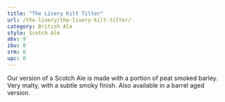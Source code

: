 ```yaml
---
title: "The Livery Kilt Tilter"
url: /the-livery/the-livery-kilt-tilter/
category: British Ale
style: Scotch Ale
abv: 9
ibu: 0
srm: 0
upc: 0
---
```

Our version of a Scotch Ale is made with a portion of peat smoked barley. Very malty, with a subtle smoky finish. Also available in a barrel aged version.
